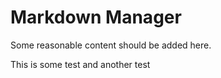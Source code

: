 # Markdown Manager

Some reasonable content should be added here.

This is some test and another test